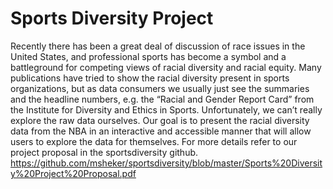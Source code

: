 
# Sports Diversity Project
Recently there has been a great deal of discussion of race issues in the United States, and professional sports has become a symbol and a battleground for competing views of racial diversity and racial equity. Many publications have tried to show the racial diversity present in sports organizations, but as data consumers we usually just see the summaries and the headline numbers,  e.g. the “Racial and Gender Report Card” from the Institute for Diversity and Ethics in Sports. Unfortunately, we can’t really explore the raw data ourselves. Our goal is to present the racial diversity data from the NBA in an interactive and accessible manner that will allow users to explore the data for themselves.
For more details refer to our project proposal in the sportsdiversity github.
https://github.com/msheker/sportsdiversity/blob/master/Sports%20Diversity%20Project%20Proposal.pdf
